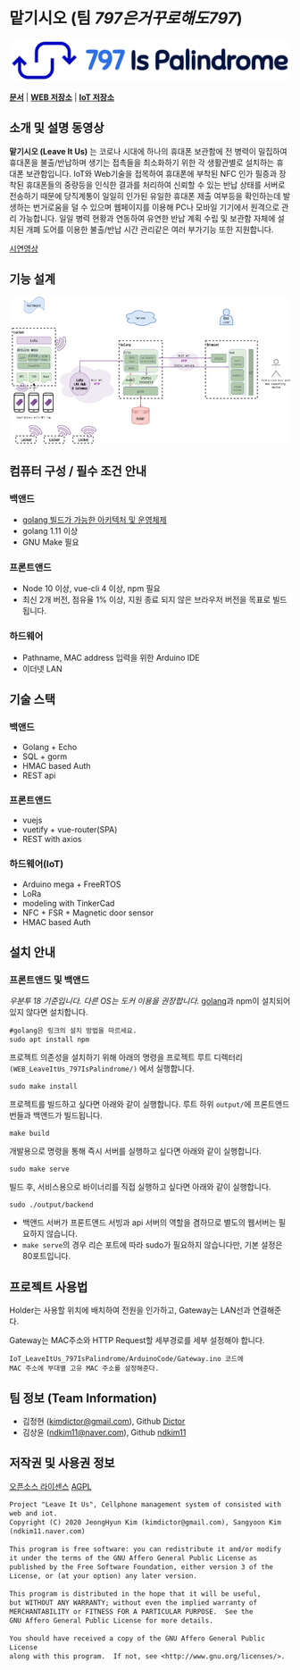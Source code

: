 # **맡기시오** (팀 *797은거꾸로해도797*)
![팀 로고](logo.png)

[**문서**](document) | [**WEB 저장소**](https://github.com/osamhack2020/WEB_LeaveItUs_797IsPalindrome) | [**IoT 저장소**](https://github.com/osamhack2020/IoT_LeaveItUs_797IsPalindrome)

## 소개 및 설명 동영상
**맡기시오 (Leave It Us)**
는 코로나 시대에 하나의 휴대폰 보관함에 전 병력이 밀집하여 휴대폰을 불출/반납하며 생기는 접촉들을 최소화하기 위한 각 생활관별로 설치하는 휴대폰 보관함입니다. 
IoT와 Web기술을 접목하여 휴대폰에 부착된 NFC 인가 필증과 장착된 휴대폰들의 중량등을 인식한 결과를 처리하여 신뢰할 수 있는 반납 상태를 서버로 전송하기 때문에 당직계통이 일일히 인가된 유일한 휴대폰 제출 여부등을 확인하는데 발생하는 번거로움을 덜 수 있으며 웹페이지를 이용해 PC나 모바일 기기에서 원격으로 관리 가능합니다. 
일일 병력 현황과 연동하여 유연한 반납 계획 수립 및 보관함 자체에 설치된 개폐 도어를 이용한 불출/반납 시간 관리같은 여러 부가기능 또한 지원합니다.


[시연영상](https://www.youtube.com/watch?v=-X2Q5mPk3jw)

## 기능 설계
![아키텍처](document/diagram/architecture.png)

## 컴퓨터 구성 / 필수 조건 안내
### 백앤드
- [golang 빌드가 가능한 아키텍처 및 운영체제](https://github.com/golang/go/wiki/MinimumRequirements)
- golang 1.11 이상
- GNU Make 필요

### 프론트앤드
- Node 10 이상, vue-cli 4 이상, npm 필요
- 최신 2개 버전, 점유율 1% 이상, 지원 종료 되지 않은 브라우저 버전을 목표로 빌드됩니다.

### 하드웨어
- Pathname, MAC address 입력을 위한 Arduino IDE
- 이더넷 LAN

## 기술 스택
### 백앤드
- Golang + Echo
- SQL + gorm
- HMAC based Auth
- REST api
 
### 프론트앤드
- vuejs
- vuetify + vue-router(SPA)
- REST with axios 

### 하드웨어(IoT)
- Arduino mega + FreeRTOS
- LoRa
- modeling with TinkerCad
- NFC + FSR + Magnetic door sensor
- HMAC based Auth

## 설치 안내
### 프론트앤드 및 백앤드
*우분투 18 기준입니다. 다른 OS는 도커 이용을 권장합니다.*
[golang](https://golang.org/doc/install)과 npm이 설치되어있지 않다면 설치합니다.
```
#golang은 링크의 설치 방법을 따르세요.
sudo apt install npm
```
프로젝트 의존성을 설치하기 위해 아래의 명령을 프로젝트 루트 디렉터리`(WEB_LeaveItUs_797IsPalindrome/)` 에서 실행합니다.
```
sudo make install
```
프로젝트를 빌드하고 싶다면 아래와 같이 실행합니다. 루트 하위 `output/`에 프론트앤드 번들과 백앤드가 빌드됩니다.
```
make build
```
개발용으로 명령을 통해 즉시 서버를 실행하고 싶다면 아래와 같이 실행합니다.
```
sudo make serve
```
빌드 후, 서비스용으로 바이너리를 직접 실행하고 싶다면 아래와 같이 실행합니다.
```
sudo ./output/backend
```
- 백앤드 서버가 프론트앤드 서빙과 api 서버의 역할을 겸하므로 별도의 웹서버는 필요하지 않습니다.
- `make serve`의 경우 리슨 포트에 따라 sudo가 필요하지 않습니다만, 기본 설정은 80포트입니다.

## 프로젝트 사용법
Holder는 사용할 위치에 배치하여 전원을 인가하고, Gateway는 LAN선과 연결해준다.

Gateway는 MAC주소와 HTTP Request할 세부경로를 세부 설정해야 합니다.
```
IoT_LeaveItUs_797IsPalindrome/ArduinoCode/Gateway.ino 코드에
MAC 주소에 부대별 고유 MAC 주소를 설정해준다.
```

## 팀 정보 (Team Information)
- 김정현 (kimdictor@gmail.com), Github [Dictor](https://github.com/Dictor)
- 김상윤 (ndkim11@naver.com), Github [ndkim11](https://github.com/ndkim11)

## 저작권 및 사용권 정보
[오픈소스 라이센스](OPENSOURCE_LICENSE.md)
[AGPL](LICENSE)
```
Project "Leave It Us", Cellphone management system of consisted with web and iot.  
Copyright (C) 2020 JeongHyun Kim (kimdictor@gmail.com), Sangyoon Kim (ndkim11.naver.com)

This program is free software: you can redistribute it and/or modify
it under the terms of the GNU Affero General Public License as
published by the Free Software Foundation, either version 3 of the
License, or (at your option) any later version.

This program is distributed in the hope that it will be useful,
but WITHOUT ANY WARRANTY; without even the implied warranty of
MERCHANTABILITY or FITNESS FOR A PARTICULAR PURPOSE.  See the
GNU Affero General Public License for more details.

You should have received a copy of the GNU Affero General Public License
along with this program.  If not, see <http://www.gnu.org/licenses/>.
```
